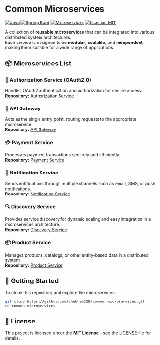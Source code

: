 # Common Microservices

[![Java](https://img.shields.io/badge/Java-17%2B-blue)](https://openjdk.org/)
[![Spring Boot](https://img.shields.io/badge/Spring%20Boot-3.x-brightgreen)](https://spring.io/projects/spring-boot)
[![Microservices](https://img.shields.io/badge/Architecture-Microservices-orange)](https://microservices.io/)
[![License: MIT](https://img.shields.io/badge/License-MIT-yellow.svg)](LICENSE)

A collection of **reusable microservices** that can be integrated into various distributed system architectures.  
Each service is designed to be **modular**, **scalable**, and **independent**, making them suitable for a wide range of applications.



## 📦 Microservices List

### 🔑 Authorization Service (OAuth2.0)
Handles OAuth2 authentication and authorization for secure access.  
**Repository:** [Authorization Service](https://github.com/shubham225/authorization-service)



### 🚪 API Gateway
Acts as the single entry point, routing requests to the appropriate microservice.  
**Repository:** [API Gateway](https://github.com/shubham225/api-gateway)



### 💳 Payment Service
Processes payment transactions securely and efficiently.  
**Repository:** [Payment Service](https://github.com/shubham225/common-microservices/tree/main/payment-service)



### 📢 Notification Service
Sends notifications through multiple channels such as email, SMS, or push notifications.  
**Repository:** [Notification Service](https://github.com/shubham225/common-microservices/tree/main/notification-service)



### 🔍 Discovery Service
Provides service discovery for dynamic scaling and easy integration in a microservices architecture.  
**Repository:** [Discovery Service](https://github.com/shubham225/common-microservices/tree/main/discovery-service)



### 📦 Product Service
Manages products, catalogs, or other entity-based data in a distributed system.  
**Repository:** [Product Service](https://github.com/shubham225/common-microservices/tree/main/product-service)



## 🚀 Getting Started

To clone this repository and explore the microservices:

```bash
git clone https://github.com/shubham225/common-microservices.git
cd common-microservices
```


## 📜 License
This project is licensed under the **MIT License** – see the [LICENSE](LICENSE) file for details.

